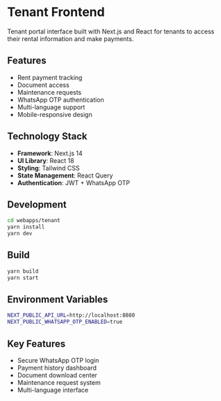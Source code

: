 # Tenant Frontend

Tenant portal interface built with Next.js and React for tenants to access their rental information and make payments.

## Features
- Rent payment tracking
- Document access
- Maintenance requests
- WhatsApp OTP authentication
- Multi-language support
- Mobile-responsive design

## Technology Stack
- **Framework**: Next.js 14
- **UI Library**: React 18
- **Styling**: Tailwind CSS
- **State Management**: React Query
- **Authentication**: JWT + WhatsApp OTP

## Development
```bash
cd webapps/tenant
yarn install
yarn dev
```

## Build
```bash
yarn build
yarn start
```

## Environment Variables
```bash
NEXT_PUBLIC_API_URL=http://localhost:8080
NEXT_PUBLIC_WHATSAPP_OTP_ENABLED=true
```

## Key Features
- Secure WhatsApp OTP login
- Payment history dashboard
- Document download center
- Maintenance request system
- Multi-language interface
